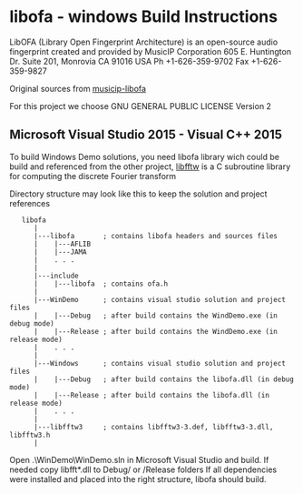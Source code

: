 # libofa - windows Build Instructions

LibOFA (Library Open Fingerprint Architecture) is an open-source audio fingerprint created and provided by MusicIP Corporation
605 E. Huntington Dr. Suite 201, Monrovia CA 91016 USA
Ph +1-626-359-9702  Fax +1-626-359-9827

Original sources from [musicip-libofa](https://code.google.com/archive/p/musicip-libofa/)

For this project we choose GNU GENERAL PUBLIC LICENSE Version 2

## Microsoft Visual Studio 2015 - Visual C++ 2015

To build Windows Demo solutions, you need libofa library wich could be build and referenced from the other project, [libfftw](http://www.fftw.org/) is a C subroutine library for computing the discrete Fourier transform


Directory structure may look like this to keep the solution and project references

```
   libofa
      |
      |---libofa       ; contains libofa headers and sources files
      |    |---AFLIB
      |    |---JAMA
      |    . . .
      |
      |---include
      |    |---libofa  ; contains ofa.h
      |
      |---WinDemo      ; contains visual studio solution and project files
      |    |---Debug   ; after build contains the WindDemo.exe (in debug mode)
      |    |---Release ; after build contains the WindDemo.exe (in release mode)
      |    . . .
      |
      |---Windows      ; contains visual studio solution and project files
      |    |---Debug   ; after build contains the libofa.dll (in debug mode)
      |    |---Release ; after build contains the libofa.dll (in release mode)
      |    . . .
      |
      |---libfftw3     ; contains libfftw3-3.def, libfftw3-3.dll, libfftw3.h
      |      
```

Open .\WinDemo\WinDemo.sln in Microsoft Visual Studio and build.
If needed copy libfft*.dll to Debug/ or /Release folders
If all dependencies were installed and placed into the right structure, libofa should build.

